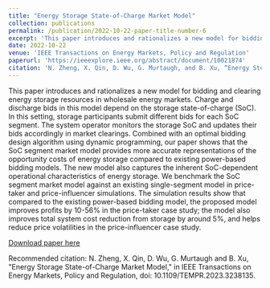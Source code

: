 ```yaml
---
title: "Energy Storage State-of-Charge Market Model"
collection: publications
permalink: /publication/2022-10-22-paper-title-number-6
excerpt: 'This paper introduces and rationalizes a new model for bidding and clearing energy storage resources in wholesale energy markets. Charge and discharge bids in this model are dependent on the storage state-of-charge (SoC).'
date: 2022-10-22
venue: 'IEEE Transactions on Energy Markets, Policy and Regulation'
paperurl: 'https://ieeexplore.ieee.org/abstract/document/10021874'
citation: 'N. Zheng, X. Qin, D. Wu, G. Murtaugh, and B. Xu, “Energy Storage State-of-Charge Market Model.” arXiv, Jul. 14, 2022. Accessed: Oct. 21, 2022. [Online]. Available: http://arxiv.org/abs/2207.07221'
---
```

This paper introduces and rationalizes a new model for bidding and clearing energy storage resources in wholesale energy markets. Charge and discharge bids in this model depend on the storage state-of-charge (SoC). In this setting, storage participants submit different bids for each SoC segment. The system operator monitors the storage SoC and updates their bids accordingly in market clearings. Combined with an optimal bidding design algorithm using dynamic programming, our paper shows that the SoC segment market model provides more accurate representations of the opportunity costs of energy storage compared to existing power-based bidding models. The new model also captures the inherent SoC-dependent operational characteristics of energy storage. We benchmark the SoC segment market model against an existing single-segment model in price-taker and price-influencer simulations. The simulation results show that compared to the existing power-based bidding model, the proposed model improves profits by 10-56% in the price-taker case study; the model also improves total system cost reduction from storage by around 5%, and helps reduce price volatilities in the price-influencer case study.

[Download paper here](https://ieeexplore.ieee.org/abstract/document/10021874)

Recommended citation: N. Zheng, X. Qin, D. Wu, G. Murtaugh and B. Xu, "Energy Storage State-of-Charge Market Model," in IEEE Transactions on Energy Markets, Policy and Regulation, doi: 10.1109/TEMPR.2023.3238135.


